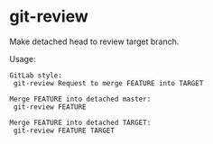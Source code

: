 # git-review

Make detached head to review target branch.

Usage:

```
GitLab style:
 git-review Request to merge FEATURE into TARGET

Merge FEATURE into detached master:
 git-review FEATURE

Merge FEATURE into detached TARGET:
 git-review FEATURE TARGET
```
